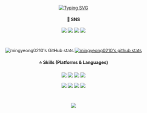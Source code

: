 <div align='center'>
  
<a href="https://git.io/typing-svg"><img src="https://readme-typing-svg.demolab.com?font=Pacifico&duration=1&pause=10000&color=A39CFF&center=true&vCenter=true&multiline=true&repeat=false&width=435&lines=%F0%9F%92%9C+Welcome+to+my+GitHub+%F0%9F%92%9C" alt="Typing SVG" /></a>
  
#### 🫧 SNS
<p>
<a href="https://blog.naver.com/gyeong0210_" target="_blank"><img src="https://img.shields.io/badge/Blog-03C75A?style=flat-square&logo=Naver&logoColor=white"/></a>
<img src="https://img.shields.io/badge/gyeong0210-FFCD00?style=flat-square&logo=KakaoTalk&logoColor=white"/></a>
<a href="mailto:mica7150@naver.com" target="_blank"><img src="https://img.shields.io/badge/mica7150@naver.com-1877F2?style=flat-square&logo=Gmail&logoColor=white"/></a>
<a href="https://www.instagram.com/gyeong0210/" target="_blank"><img src="https://img.shields.io/badge/gyeong0210-E4405F?style=flat-square&logo=Instagram&logoColor=white"/></a>
</p>

<br>

![mingyeong0210's GitHub stats](https://github-readme-stats.vercel.app/api?username=mingyeong0210&show_icons=true&theme=buefy)
[![mingyeong0210's github stats](https://github-readme-stats.vercel.app/api/top-langs/?username=mingyeong0210&show_icons=true&hide_border=fasle&title_color=8f72db&icon_color=8f72db&layout=compact)](https://github.com/mingyeong0210)


#### ⭐ Skills (Platforms & Languages)
<p>
  <img src="https://img.shields.io/badge/Android-3DDC84?style=flat-square&logo=Android&logoColor=white"/>
  <img src="https://img.shields.io/badge/GitHub-181717?style=flat-square&logo=GitHub&logoColor=white"/>
  <img src="https://img.shields.io/badge/Figma-F24E1E?style=flat-square&logo=Figma&logoColor=white"/>
  <img src="https://img.shields.io/badge/Notion-000000?style=flat-square&logo=Notion&logoColor=white"/>
</p>
<p>
  <img src="https://img.shields.io/badge/Kotlin-0095D5?style=flat-square&logo=Kotlin&logoColor=white"/> 
  <img src="https://img.shields.io/badge/HTML-E34F26?style=flat-square&logo=HTML5&logoColor=white"/>
  <img src="https://img.shields.io/badge/Java-007396?style=flat-square&logo=JavaScript&logoColor=white"/>
  <img src="https://img.shields.io/badge/C++-00599C?style=flat-square&logo=cplusplus&logoColor=white"/>
</p>

<br>

<a href="https://hits.seeyoufarm.com"><img src="https://hits.seeyoufarm.com/api/count/incr/badge.svg?url=https%3A%2F%2Fgithub.com%2Fmingyeong0210&count_bg=%238F72DB&title_bg=%23DACCFF&icon=&icon_color=%23E7E7E7&title=hits&edge_flat=false"/></a>

</div>
